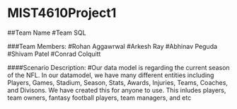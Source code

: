 # MIST4610Project1

##Team Name
#Team SQL

###Team Members:
#Rohan Aggawrwal
#Arkesh Ray
#Abhinav Peguda
#Shivam Patel
#Conrad Colquitt

####Scenario Description:
#Our data model is regarding the current season of the NFL. In our datamodel, we have many different entities including Players, Games, Stadium, Season, Stats, Awards, Injuries, Teams, Coaches, and Divisons. We have created this for anyone to use. This inludes players, team owners, fantasy football players, team managers, and etc

